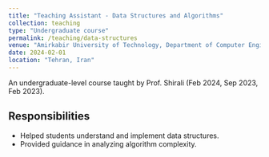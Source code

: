 ```yaml
---
title: "Teaching Assistant - Data Structures and Algorithms"
collection: teaching
type: "Undergraduate course"
permalink: /teaching/data-structures
venue: "Amirkabir University of Technology, Department of Computer Engineering"
date: 2024-02-01
location: "Tehran, Iran"
---
```

An undergraduate-level course taught by Prof. Shirali (Feb 2024, Sep 2023, Feb 2023).

## Responsibilities

- Helped students understand and implement data structures.
- Provided guidance in analyzing algorithm complexity.
